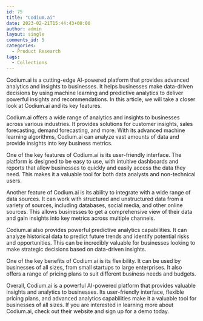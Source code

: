 ```yaml
---
id: 75
title: "Codium.ai"
date: 2023-02-21T15:44:43+00:00
author: admin
layout: single
comments_id: 5
categories:
  - Product Research
tags:
  - Collections
---
```


Codium.ai is a cutting-edge AI-powered platform that provides advanced analytics and insights to businesses. It helps businesses make data-driven decisions by using machine learning and predictive analytics to deliver powerful insights and recommendations. In this article, we will take a closer look at Codium.ai and its key features.

Codium.ai offers a wide range of analytics and insights to businesses across various industries. It provides solutions for customer insights, sales forecasting, demand forecasting, and more. With its advanced machine learning algorithms, Codium.ai can analyze vast amounts of data and provide insights into key business metrics.

One of the key features of Codium.ai is its user-friendly interface. The platform is designed to be easy to use, with intuitive dashboards and reports that allow businesses to quickly and easily access the data they need. This makes it a valuable tool for both data analysts and non-technical users.

Another feature of Codium.ai is its ability to integrate with a wide range of data sources. It can work with structured and unstructured data from a variety of sources, including databases, social media, and other online sources. This allows businesses to get a comprehensive view of their data and gain insights into key metrics across multiple channels.

Codium.ai also provides powerful predictive analytics capabilities. It can analyze historical data to predict future trends and identify potential risks and opportunities. This can be incredibly valuable for businesses looking to make strategic decisions based on data-driven insights.

One of the key benefits of Codium.ai is its flexibility. It can be used by businesses of all sizes, from small startups to large enterprises. It also offers a range of pricing plans to suit different business needs and budgets.

Overall, Codium.ai is a powerful AI-powered platform that provides valuable insights and analytics to businesses. Its user-friendly interface, flexible pricing plans, and advanced analytics capabilities make it a valuable tool for businesses of all sizes. If you are interested in learning more about Codium.ai, check out their website and sign up for a demo today.
